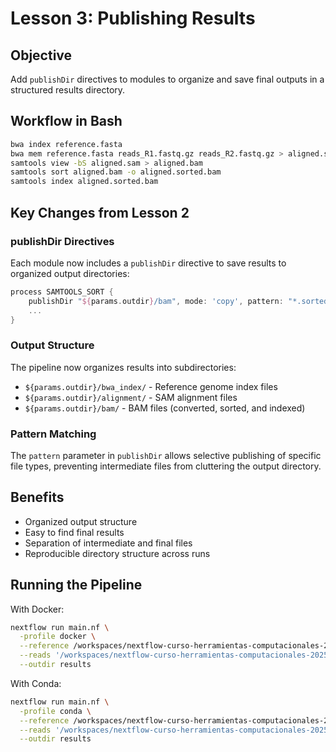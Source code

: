# Lesson 3: Publishing Results

## Objective

Add `publishDir` directives to modules to organize and save final outputs in a structured results directory.

## Workflow in Bash

```bash
bwa index reference.fasta
bwa mem reference.fasta reads_R1.fastq.gz reads_R2.fastq.gz > aligned.sam
samtools view -bS aligned.sam > aligned.bam
samtools sort aligned.bam -o aligned.sorted.bam
samtools index aligned.sorted.bam
```

## Key Changes from Lesson 2

### publishDir Directives

Each module now includes a `publishDir` directive to save results to organized output directories:

```groovy
process SAMTOOLS_SORT {
    publishDir "${params.outdir}/bam", mode: 'copy', pattern: "*.sorted.bam"
    ...
}
```

### Output Structure

The pipeline now organizes results into subdirectories:

- `${params.outdir}/bwa_index/` - Reference genome index files
- `${params.outdir}/alignment/` - SAM alignment files
- `${params.outdir}/bam/` - BAM files (converted, sorted, and indexed)

### Pattern Matching

The `pattern` parameter in `publishDir` allows selective publishing of specific file types, preventing intermediate files from cluttering the output directory.

## Benefits

- Organized output structure
- Easy to find final results
- Separation of intermediate and final files
- Reproducible directory structure across runs

## Running the Pipeline

With Docker:
```bash
nextflow run main.nf \
  -profile docker \
  --reference /workspaces/nextflow-curso-herramientas-computacionales-2025/assets/genome.fasta \
  --reads '/workspaces/nextflow-curso-herramientas-computacionales-2025/assets/test_{1,2}.fastq.gz' \
  --outdir results
```

With Conda:
```bash
nextflow run main.nf \
  -profile conda \
  --reference /workspaces/nextflow-curso-herramientas-computacionales-2025/assets/genome.fasta \
  --reads '/workspaces/nextflow-curso-herramientas-computacionales-2025/assets/test_{1,2}.fastq.gz' \
  --outdir results
```